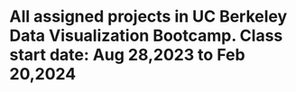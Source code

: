# All assigned projects in UC Berkeley Data Visualization Bootcamp. Class start date: Aug 28,2023 to Feb 20,2024
